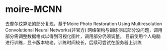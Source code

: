 # moire-MCNN
去摩尔纹算法的部分复现，基于Moire Photo Restoration Using Multiresolution  Convolutional Neural Networks(非官方)
网络架构与训练测试部分没问题，调用部分需调整数据格式以得到可视化图片，调用部分仍须调整。
目前使用个人电脑进行训练，显卡版本较老，训练时间较长，后续可尝试在服务器上训练
